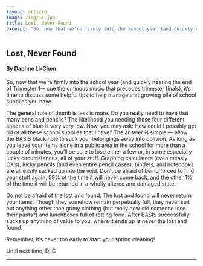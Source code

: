 ```yaml
---
layout: article
image: /img/11.jpg
title: Lost, Never Found
excerpt: "So, now that we’re firmly into the school year (and quickly nearing the end of Trimester 1-- cue the ominous music that precedes trimester finals), it’s time to discuss some helpful tips to help manage that growing pile of school supplies you have."
---
```


<h2>Lost, Never Found</h2>
<h4>By Daphne Li-Chen</h4>

So, now that we’re firmly into the school year (and quickly nearing the end of Trimester 1-- cue the ominous music that precedes trimester finals), it’s time to discuss some helpful tips to help manage that growing pile of school supplies you have.

The general rule of thumb is less is more. Do you really need to have that many pens and pencils? The likelihood you needing those four different shades of blue is very very low. Now, you may ask: How could I possibly get rid of all these school supplies that I have? The answer is simple — allow the BASIS black hole to suck your belongings away into oblivion. As long as you leave your items alone in a public area in the school for more than a couple of minutes, you’ll be sure to lose either a few or, in some especially lucky circumstances, all of your stuff. Graphing calculators (even measly CX’s), lucky pencils (and even entire pencil cases), binders, and notebooks are all easily sucked up into the void. Don’t be afraid of being forced to find your stuff again, 99% of the time it will never come back, and the other 1% of the time it will be returned in a wholly altered and damaged state.

Do not be afraid of the lost and found. The lost and found will never return your items. Though they somehow remain perpetually full, they never spit out anything other than grimy clothing (but really how did someone lose their pants?) and lunchboxes full of rotting food. After BASIS successfully sucks up anything of value to you, where it ends up is never the lost and found.

Remember, it’s never too early to start your spring cleaning!

Until next time, DLC
 
<hr style="border-color:#7D7D7D;height:0.5px;">

